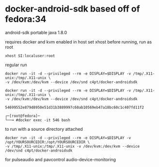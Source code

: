 # docker-android-sdk based off of fedora:34
android-sdk portable
java 1.8.0

requires docker and kvm enabled in host
set xhost before running, run as root
```
xhost SI:localuser:root
```
regular run
```
docker run -it -d --privileged --rm -e DISPLAY=$DISPLAY -v /tmp/.X11-unix:/tmp/.X11-unix \
-v /dev/kvm:/dev/kvm --device /dev/snd c4pt/docker-androidsdk
```
```
docker run -it -d --privileged --rm -e DISPLAY=$DISPLAY -v /tmp/.X11-unix:/tmp/.X11-unix \
-v /dev/kvm:/dev/kvm --device /dev/snd c4pt/docker-androidsdk

54699552e879d8950e51d31b3889997c60ab10569eb47a18bc60c1c407fd11f2

┌─[root@fedora]─
└──╼ #docker exec -it 546 bash
```

to run with a source directory attached

```
docker run -it -d --privileged --rm -e DISPLAY=$DISPLAY -v /opt/YOURSOURCEDIR:/opt/YOURSOURCEDIR \
-v /tmp/.X11-unix:/tmp/.X11-unix -v /dev/kvm:/dev/kvm --device /dev/snd c4pt/docker-androidsdk
```

for pulseaudio and pavcontrol audio-device-monitoring
```
